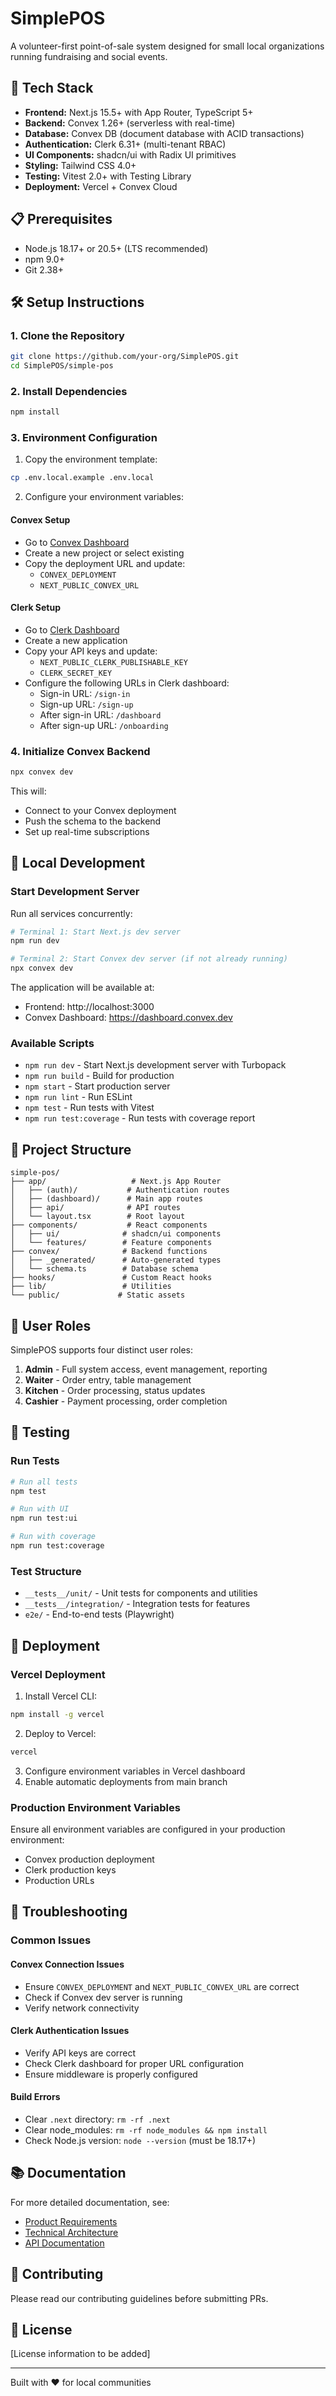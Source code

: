 # SimplePOS

A volunteer-first point-of-sale system designed for small local organizations running fundraising and social events.

## 🚀 Tech Stack

- **Frontend:** Next.js 15.5+ with App Router, TypeScript 5+
- **Backend:** Convex 1.26+ (serverless with real-time)
- **Database:** Convex DB (document database with ACID transactions)
- **Authentication:** Clerk 6.31+ (multi-tenant RBAC)
- **UI Components:** shadcn/ui with Radix UI primitives
- **Styling:** Tailwind CSS 4.0+
- **Testing:** Vitest 2.0+ with Testing Library
- **Deployment:** Vercel + Convex Cloud

## 📋 Prerequisites

- Node.js 18.17+ or 20.5+ (LTS recommended)
- npm 9.0+
- Git 2.38+

## 🛠️ Setup Instructions

### 1. Clone the Repository

```bash
git clone https://github.com/your-org/SimplePOS.git
cd SimplePOS/simple-pos
```

### 2. Install Dependencies

```bash
npm install
```

### 3. Environment Configuration

1. Copy the environment template:
```bash
cp .env.local.example .env.local
```

2. Configure your environment variables:

#### Convex Setup
- Go to [Convex Dashboard](https://dashboard.convex.dev)
- Create a new project or select existing
- Copy the deployment URL and update:
  - `CONVEX_DEPLOYMENT`
  - `NEXT_PUBLIC_CONVEX_URL`

#### Clerk Setup
- Go to [Clerk Dashboard](https://dashboard.clerk.com)
- Create a new application
- Copy your API keys and update:
  - `NEXT_PUBLIC_CLERK_PUBLISHABLE_KEY`
  - `CLERK_SECRET_KEY`
- Configure the following URLs in Clerk dashboard:
  - Sign-in URL: `/sign-in`
  - Sign-up URL: `/sign-up`
  - After sign-in URL: `/dashboard`
  - After sign-up URL: `/onboarding`

### 4. Initialize Convex Backend

```bash
npx convex dev
```

This will:
- Connect to your Convex deployment
- Push the schema to the backend
- Set up real-time subscriptions

## 🏃 Local Development

### Start Development Server

Run all services concurrently:

```bash
# Terminal 1: Start Next.js dev server
npm run dev

# Terminal 2: Start Convex dev server (if not already running)
npx convex dev
```

The application will be available at:
- Frontend: http://localhost:3000
- Convex Dashboard: https://dashboard.convex.dev

### Available Scripts

- `npm run dev` - Start Next.js development server with Turbopack
- `npm run build` - Build for production
- `npm start` - Start production server
- `npm run lint` - Run ESLint
- `npm test` - Run tests with Vitest
- `npm run test:coverage` - Run tests with coverage report

## 📁 Project Structure

```
simple-pos/
├── app/                   # Next.js App Router
│   ├── (auth)/           # Authentication routes
│   ├── (dashboard)/      # Main app routes
│   ├── api/              # API routes
│   └── layout.tsx        # Root layout
├── components/           # React components
│   ├── ui/              # shadcn/ui components
│   └── features/        # Feature components
├── convex/              # Backend functions
│   ├── _generated/      # Auto-generated types
│   └── schema.ts        # Database schema
├── hooks/               # Custom React hooks
├── lib/                 # Utilities
└── public/             # Static assets
```

## 🔑 User Roles

SimplePOS supports four distinct user roles:

1. **Admin** - Full system access, event management, reporting
2. **Waiter** - Order entry, table management
3. **Kitchen** - Order processing, status updates
4. **Cashier** - Payment processing, order completion

## 🧪 Testing

### Run Tests

```bash
# Run all tests
npm test

# Run with UI
npm run test:ui

# Run with coverage
npm run test:coverage
```

### Test Structure

- `__tests__/unit/` - Unit tests for components and utilities
- `__tests__/integration/` - Integration tests for features
- `e2e/` - End-to-end tests (Playwright)

## 🚀 Deployment

### Vercel Deployment

1. Install Vercel CLI:
```bash
npm install -g vercel
```

2. Deploy to Vercel:
```bash
vercel
```

3. Configure environment variables in Vercel dashboard
4. Enable automatic deployments from main branch

### Production Environment Variables

Ensure all environment variables are configured in your production environment:
- Convex production deployment
- Clerk production keys
- Production URLs

## 🐛 Troubleshooting

### Common Issues

#### Convex Connection Issues
- Ensure `CONVEX_DEPLOYMENT` and `NEXT_PUBLIC_CONVEX_URL` are correct
- Check if Convex dev server is running
- Verify network connectivity

#### Clerk Authentication Issues
- Verify API keys are correct
- Check Clerk dashboard for proper URL configuration
- Ensure middleware is properly configured

#### Build Errors
- Clear `.next` directory: `rm -rf .next`
- Clear node_modules: `rm -rf node_modules && npm install`
- Check Node.js version: `node --version` (must be 18.17+)

## 📚 Documentation

For more detailed documentation, see:
- [Product Requirements](../docs/prd/)
- [Technical Architecture](../docs/architecture/)
- [API Documentation](../docs/api/)

## 🤝 Contributing

Please read our contributing guidelines before submitting PRs.

## 📄 License

[License information to be added]

---

Built with ❤️ for local communities
